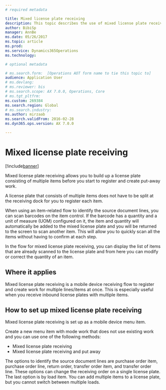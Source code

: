 ```yaml
---
# required metadata

title: Mixed license plate receiving
description: This topic describes the use of mixed license plate receiving to register and create work for multiple items with a mobile device.
author: BibiSp
manager: AnnBe
ms.date: 05/26/2017
ms.topic: article
ms.prod: 
ms.service: Dynamics365Operations
ms.technology: 

# optional metadata

# ms.search.form:  [Operations AOT form name to tie this topic to]
audience: Application User
# ms.devlang: 
# ms.reviewer: bis
# ms.search.scope: AX 7.0.0, Operations, Core
# ms.tgt_pltfrm: 
ms.custom: 269384
ms.search.region: Global
# ms.search.industry: 
ms.author: mirzaab
ms.search.validFrom: 2016-02-28
ms.dyn365.ops.version: AX 7.0.0

---
```


# Mixed license plate receiving

[!include[banner](../includes/banner.md)]

Mixed license plate receiving allows you to build up a license plate consisting of multiple items before you start to register and create put-away work. 

A license plate that consists of multiple items does not have to be split at the receiving dock for you to register each item. 

When using an item-related flow to identify the source document lines, you can scan barcodes on the item control. If the barcode has a quantity and a unit of measure (UOM) configured on it, the item and quantity will automatically be added to the mixed license plate and you will be returned to the screen to scan another item. This will allow you to quickly scan all the items without having to confirm at each step. 

In the flow for mixed license plate receiving, you can display the list of items that are already scanned to the license plate and from here you can modify or correct the quantity of an item.

## Where it applies

Mixed license plate receiving is a mobile device receiving flow to register and create work for multiple lines/items at once. This is especially useful when you receive inbound license plates with multiple items. 

## How to set up mixed license plate receiving
Mixed license plate receiving is set up as a mobile device menu item.

Create a new menu item with mode work that does not use existing work and you can use one of the following methods:

- Mixed license plate receiving
- Mixed license plate receiving and put away

The options to identify the source document lines are purchase order item, purchase order line, return order, transfer order item, and transfer order line. These options can change the receiving order on a single license plate. The last option is by load item. You can add multiple items to a license plate, but you cannot switch between multiple loads.
